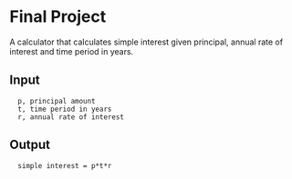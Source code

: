 # Final Project
A calculator that calculates simple interest given principal, annual rate of interest and time period in years.

## Input
```
  p, principal amount
  t, time period in years
  r, annual rate of interest
```

## Output
```
  simple interest = p*t*r
```
